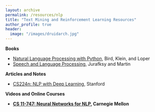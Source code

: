 ```yaml
---
layout: archive
permalink: /resources/nlp
title: "Text Mining and Reinforcement Learning Resources"
author_profile: true
header:
  image: "/images/druidarch.jpg"
---
```


<b>Books</b>
+ [Natural Language Processing with Python](http://www.nltk.org/book/), Bird, Klein, and Loper
+ [Speech and Language Processing](https://web.stanford.edu/~jurafsky/slp3/), Jurafksy and Martin


<b>Articles and Notes</b>
+ [CS224n: NLP with Deep Learning](http://web.stanford.edu/class/cs224n/), Stanford

<b>Videos and Online Courses</a>
+ [CS 11-747: Neural Networks for NLP](https://www.youtube.com/playlist?list=PLbdKUKMAnh9Qqs5uwEBDfRb_L3YaLbRKq), Carnegie Mellon
